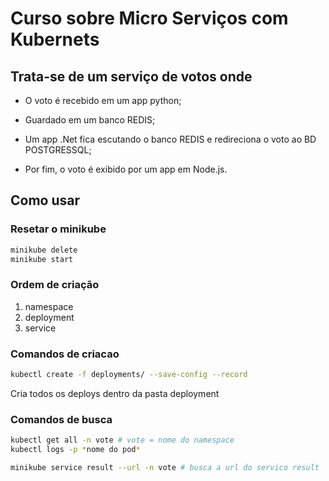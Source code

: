# Curso sobre Micro Serviços com Kubernets

## Trata-se de um serviço de votos onde

- O voto é recebido em um app python;

- Guardado em um banco REDIS;

- Um app .Net fica escutando o banco REDIS e redireciona o voto ao BD POSTGRESSQL;

- Por fim, o voto é exibido por um app em Node.js.

## Como usar

### Resetar o minikube

```bash
minikube delete
minikube start
```

### Ordem de criação

1. namespace
2. deployment
3. service

### Comandos de criacao

```bash
kubectl create -f deployments/ --save-config --record
```

Cria todos os deploys dentro da pasta deployment

### Comandos de busca

```bash
kubectl get all -n vote # vote = nome do namespace
kubectl logs -p *nome do pod*
```

```bash
minikube service result --url -n vote # busca a url do servico result
```
